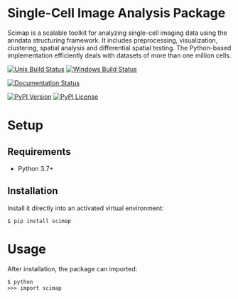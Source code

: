 # Single-Cell Image Analysis Package

Scimap is a scalable toolkit for analyzing single-cell imaging data using the anndata structuring framework. 
It includes preprocessing, visualization, clustering, spatial analysis and differential spatial testing. 
The Python-based implementation efficiently deals with datasets of more than one million cells.


[![Unix Build Status](https://img.shields.io/travis/ajitjohnson/scimap/master.svg?label=unix)](https://travis-ci.org/ajitjohnson/scimap)
[![Windows Build Status](https://img.shields.io/appveyor/ci/ajitjohnson/scimap/master.svg?label=windows)](https://ci.appveyor.com/project/ajitjohnson/scimap)
<!--[![Coverage Status](https://img.shields.io/coveralls/ajitjohnson/scimap/master.svg)](https://coveralls.io/r/ajitjohnson/scimap) -->
[![Documentation Status](https://readthedocs.org/projects/scimap-doc/badge/?version=latest)](https://scimap-doc.readthedocs.io/en/latest/?badge=latest)
<!--[![Scrutinizer Code Quality](https://img.shields.io/scrutinizer/g/ajitjohnson/scimap.svg)](https://scrutinizer-ci.com/g/ajitjohnson/scimap/?branch=master)-->
[![PyPI Version](https://img.shields.io/pypi/v/scimap.svg)](https://pypi.org/project/scimap)
[![PyPI License](https://img.shields.io/pypi/l/scimap.svg)](https://pypi.org/project/scimap)

# Setup

## Requirements

* Python 3.7+

## Installation

Install it directly into an activated virtual environment:

```text
$ pip install scimap
```

# Usage

After installation, the package can imported:

```text
$ python
>>> import scimap
```